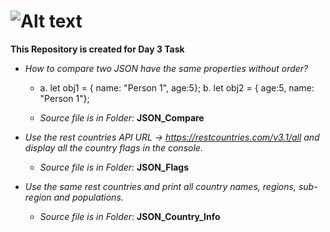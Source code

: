 # ![Alt text](https://miro.medium.com/v2/resize:fit:720/format:webp/1*-JdXoCEA_G0mS6gpHvRR4Q.png)

**This Repository is created for Day 3 Task**

+ *How to compare two JSON have the same properties without order?*
  
    +  a. let obj1 = { name: "Person 1", age:5};
        b. let obj2 = { age:5, name: "Person 1"};

  + *Source file is in Folder:* **JSON_Compare**   

+ *Use the rest countries API URL -> https://restcountries.com/v3.1/all and display all the country flags in the console.*
  
  + *Source file is in Folder:* **JSON_Flags**

+ *Use the same rest countries and print all country names, regions, sub-region and populations.*
 
  + *Source file is in Folder:* **JSON_Country_Info**